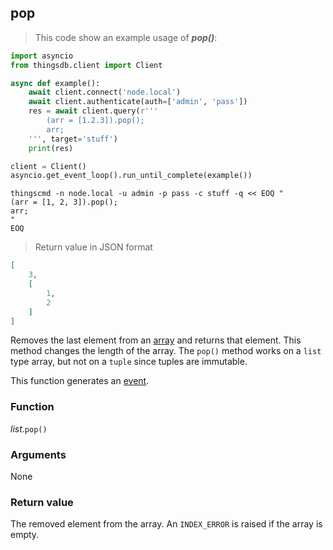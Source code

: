 ## pop

> This code show an example usage of ***pop()***:

```python
import asyncio
from thingsdb.client import Client

async def example():
    await client.connect('node.local')
    await client.authenticate(auth=['admin', 'pass'])
    res = await client.query(r'''
        (arr = [1.2.3]).pop();
        arr;
    ''', target='stuff')
    print(res)

client = Client()
asyncio.get_event_loop().run_until_complete(example())
```

```shell
thingscmd -n node.local -u admin -p pass -c stuff -q << EOQ "
(arr = [1, 2, 3]).pop();
arr;
"
EOQ
```

> Return value in JSON format

```json
[
    3,
    [
        1,
        2
    ]
]
```

Removes the last element from an [array](#array-type) and returns that element.
This method changes the length of the array. The `pop()` method works
on a `list` type array, but not on a `tuple` since tuples are immutable.

This function generates an [event](#events).

### Function
*list*.`pop()`

### Arguments
None

### Return value
The removed element from the array. An `INDEX_ERROR` is raised if the array is empty.